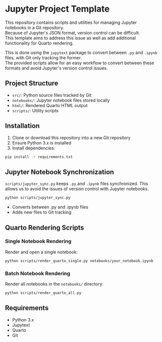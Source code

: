 # Jupyter Project Template

This repository contains scripts and utilities for managing Jupyter notebooks in a Git repository. <br>
Because of Jupyter's JSON format, version control can be difficult. <br>
This template aims to address this issue as well as add additional functionality for Quarto rendering.

This is done using the `jupytext` package to convert between `.py` and `.ipynb` files, with Git only tracking the former. <br>
The provided scripts allow for an easy workflow to convert between these formats and avoid Jupyter's version control issues.

## Project Structure
- `src/`: Python source files tracked by Git
- `notebooks/`: Jupyter notebook files stored locally
- `html/`: Rendered Quarto HTML output
- `scripts/`: Utility scripts

## Installation
1. Clone or download this repository into a new Git repository
2. Ensure Python 3.x is installed
3. Install dependencies:
```bash
pip install -r requirements.txt
```

## Jupyter Notebook Synchronization
`scripts/jupyter_sync.py` keeps `.py` and `.ipynb` files synchronized.
This allows us to avoid the issues of version control with Jupyter notebooks.

```bash
python scripts/jupyter_sync.py
```
- Converts between .py and .ipynb files
- Adds new files to Git tracking

## Quarto Rendering Scripts

### Single Notebook Rendering
Render and open a single notebook:
```bash
python scripts/render_quarto_single.py notebooks/your_notebook.ipynb
```

### Batch Notebook Rendering
Render all notebooks in the `notebooks/` directory:
```bash
python scripts/render_quarto_all.py
```

## Requirements
- Python 3.x
- Jupytext
- Quarto
- Git